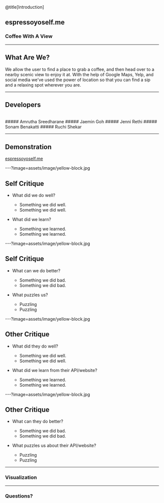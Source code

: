 @title[Introduction]
## espressoyoself.me

### Coffee With A View

---
## What Are We?

We allow the user to find a place to grab a coffee, and then head over to a nearby scenic view to enjoy it at. With the help of Google Maps, Yelp, and social media we've used the power of location so that you can find a sip and a relaxing spot wherever you are. 

___

## Developers
<br>
##### Amrutha Sreedharane
##### Jaemin Goh
##### Jenni Rethi
##### Sonam Benakatti
##### Ruchi Shekar

---
## Demonstration

[espressoyoself.me](http://espressoyoself.me)

---?image=assets/image/yellow-block.jpg

## Self Critique

- What did we do well?
  - Something we did well.
  - Something we did well.

- What did we learn?
  - Something we learned.
  - Something we learned.

---?image=assets/image/yellow-block.jpg

## Self Critique

- What can we do better?
  - Something we did bad.
  - Something we did bad.

- What puzzles us?
  - Puzzling
  - Puzzling

---?image=assets/image/yellow-block.jpg

## Other Critique

- What did they do well?
  - Something we did well.
  - Something we did well.

- What did we learn from their API/website?
  - Something we learned.
  - Something we learned.

---?image=assets/image/yellow-block.jpg

## Other Critique

- What can they do better?
  - Something we did bad.
  - Something we did bad.

- What puzzles us about their API/website?
  - Puzzling
  - Puzzling

---
### Visualization

---
### Questions?
